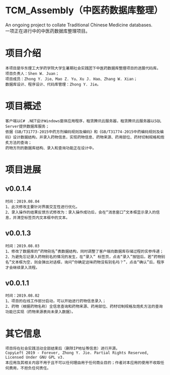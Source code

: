 # TCM_Assembly（中医药数据库整理）
 An ongoing project to collate Traditional Chinese Medicine databases.  
 一项正在进行中的中医药数据库整理项目。

# 项目介绍
    本项目是华东理工大学药学院大学生暑期社会实践团下中医药数据库整理项目的进展代码库。
    项目负责人：Shen W. Juan；
    项目成员：Zhong Y. Jie、Mao Z. Yu、Xu J. Hao、Zhang W. Xian；
    数据库设计、程序设计、代码库管理：Zhong Y. Jie。
    
# 项目概述
    客户端以C# .NET设计Windows窗体应用程序，租赁腾讯云服务器，租赁腾讯云服务器以SQL Server提供数据库服务；  
    依据《GB/T31773-2015中药方剂编码规则及编码》和《GB/T31774-2015中药编码规则及编码》设计数据结构，并录入药物信息，实现药物信息、药物来源、药用部位、药材切制规格和炮炙方法的查询；
    药物方剂的数据库结构、录入和查询功能正在设计中。  
    
# 项目进展
## v0.0.1.4
	时间：2019.08.04
	1、此次修改主要针对界面交互性进行优化。
	2、录入操作的结果反馈方式修改为：录入操作成功后，会在“消息窗口”文本框显示录入的信息，并清空标签页内文本框中的文本。

## v0.0.1.3
	时间：2019.08.03  
	1、修改了数据库的“药物别名”表数据结构，同时调整了客户端向数据库存储过程的实参传递；  
	2、为避免忘记录入药物别名的情况的发生，在“录入” 标签页，点击“录入”按钮后，若“药物别名”文本框为空，则会弹出对话框，询问“你确定这味药物没有别名吗？”，点击“确认”后，程序才会继续录入流程。

## v0.0.1.1
	时间：2019.08.02  
	1、项目的在线工作部分启动，可以开始进行药物信息录入；  
	2、药物（根据药物名称）全信息查询和药物来源、药用部位、药材切制规格及炮炙方法的查询功能已实现（药物来源表尚未录入数据）。  

# 其它信息
    项目将在社会实践活动全部结束后（删除IP地址等信息）进行开源。
    CopyLeft 2019 - Forever, Zhong Y. Jie. Partial Rights Reserved, Licensed Under GNU GPL v3.
    本应用及其相关内容不用于且不可以任何理由用于任何商业目的；作者对本应用的使用不收取任何费用，不担负任何责任。
